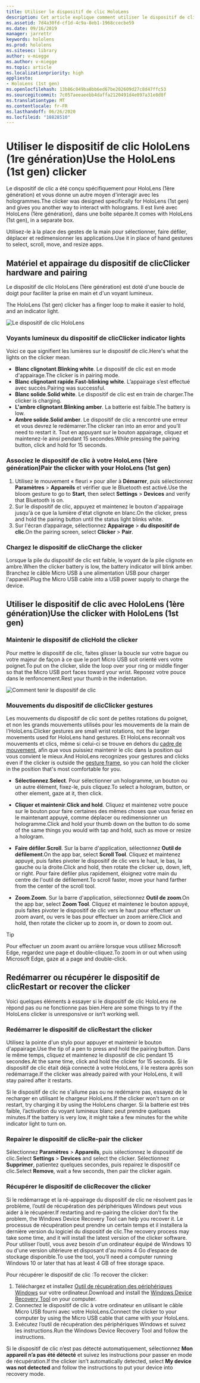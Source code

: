 ```yaml
---
title: Utiliser le dispositif de clic HoloLens
description: Cet article explique comment utiliser le dispositif de clic HoloLens, y compris l'appairage, le chargement et la récupération du dispositif de clic.
ms.assetid: 7d4a30fd-cf1d-4c9a-8eb1-1968ccecbe59
ms.date: 09/16/2019
manager: jarrettr
keywords: hololens
ms.prod: hololens
ms.sitesec: library
author: v-miegge
ms.author: v-miegge
ms.topic: article
ms.localizationpriority: high
appliesto:
- HoloLens (1st gen)
ms.openlocfilehash: 13b86c049ba8bb6ed67be202609d27c8d47ffc53
ms.sourcegitcommit: 7c057aeeaeebb4daffa2120491d4e897a31e8d0f
ms.translationtype: MT
ms.contentlocale: fr-FR
ms.lasthandoff: 06/26/2020
ms.locfileid: "10828510"
---
```

# <span data-ttu-id="ff6cd-104">Utiliser le dispositif de clic HoloLens (1re génération)</span><span class="sxs-lookup"><span data-stu-id="ff6cd-104">Use the HoloLens (1st gen) clicker</span></span>

<span data-ttu-id="ff6cd-105">Le dispositif de clic a été conçu spécifiquement pour HoloLens (1ère génération) et vous donne un autre moyen d'interagir avec les hologrammes.</span><span class="sxs-lookup"><span data-stu-id="ff6cd-105">The clicker was designed specifically for HoloLens (1st gen) and gives you another way to interact with holograms.</span></span> <span data-ttu-id="ff6cd-106">Il est livré avec HoloLens (1ère génération), dans une boîte séparée.</span><span class="sxs-lookup"><span data-stu-id="ff6cd-106">It comes with HoloLens (1st gen), in a separate box.</span></span>

<span data-ttu-id="ff6cd-107">Utilisez-le à la place des gestes de la main pour sélectionner, faire défiler, déplacer et redimensionner les applications.</span><span class="sxs-lookup"><span data-stu-id="ff6cd-107">Use it in place of hand gestures to select, scroll, move, and resize apps.</span></span>

## <span data-ttu-id="ff6cd-108">Matériel et appairage du dispositif de clic</span><span class="sxs-lookup"><span data-stu-id="ff6cd-108">Clicker hardware and pairing</span></span>

<span data-ttu-id="ff6cd-109">Le dispositif de clic HoloLens (1ère génération) est doté d'une boucle de doigt pour faciliter la prise en main et d'un voyant lumineux.

</span><span class="sxs-lookup"><span data-stu-id="ff6cd-109">The HoloLens (1st gen) clicker has a finger loop to make it easier to hold, and an indicator light.</span></span>

![Le dispositif de clic HoloLens](images/use-hololens-clicker-1.png)

### <span data-ttu-id="ff6cd-111">Voyants lumineux du dispositif de clic</span><span class="sxs-lookup"><span data-stu-id="ff6cd-111">Clicker indicator lights</span></span>

<span data-ttu-id="ff6cd-112">Voici ce que signifient les lumières sur le dispositif de clic.</span><span class="sxs-lookup"><span data-stu-id="ff6cd-112">Here's what the lights on the clicker mean.</span></span>

- <span data-ttu-id="ff6cd-113">**Blanc clignotant**.</span><span class="sxs-lookup"><span data-stu-id="ff6cd-113">**Blinking white**.</span></span> <span data-ttu-id="ff6cd-114">Le dispositif de clic est en mode d'appairage.</span><span class="sxs-lookup"><span data-stu-id="ff6cd-114">The clicker is in pairing mode.</span></span>
- <span data-ttu-id="ff6cd-115">**Blanc clignotant rapide**.</span><span class="sxs-lookup"><span data-stu-id="ff6cd-115">**Fast-blinking white**.</span></span> <span data-ttu-id="ff6cd-116">L’appairage s’est effectué avec succès.</span><span class="sxs-lookup"><span data-stu-id="ff6cd-116">Pairing was successful.</span></span>
- <span data-ttu-id="ff6cd-117">**Blanc solide**.</span><span class="sxs-lookup"><span data-stu-id="ff6cd-117">**Solid white**.</span></span> <span data-ttu-id="ff6cd-118">Le dispositif de clic est en train de charger.</span><span class="sxs-lookup"><span data-stu-id="ff6cd-118">The clicker is charging.</span></span>
- <span data-ttu-id="ff6cd-119">**L'ambre clignotant**.</span><span class="sxs-lookup"><span data-stu-id="ff6cd-119">**Blinking amber**.</span></span> <span data-ttu-id="ff6cd-120">La batterie est faible.</span><span class="sxs-lookup"><span data-stu-id="ff6cd-120">The battery is low.</span></span>
- <span data-ttu-id="ff6cd-121">**Ambre solide**.</span><span class="sxs-lookup"><span data-stu-id="ff6cd-121">**Solid amber**.</span></span> <span data-ttu-id="ff6cd-122">Le dispositif de clic a rencontré une erreur et vous devrez le redémarrer.</span><span class="sxs-lookup"><span data-stu-id="ff6cd-122">The clicker ran into an error and you'll need to restart it.</span></span> <span data-ttu-id="ff6cd-123">Tout en appuyant sur le bouton appairage, cliquez et maintenez-le ainsi pendant 15 secondes.</span><span class="sxs-lookup"><span data-stu-id="ff6cd-123">While pressing the pairing button, click and hold for 15 seconds.</span></span>

### <span data-ttu-id="ff6cd-124">Associez le dispositif de clic à votre HoloLens (1ère génération)</span><span class="sxs-lookup"><span data-stu-id="ff6cd-124">Pair the clicker with your HoloLens (1st gen)</span></span>

1. <span data-ttu-id="ff6cd-125">Utilisez le mouvement « fleuri » pour aller à **Démarrer**, puis sélectionnez **Paramètres** > **Appareils** et vérifier que le Bluetooth est activé.</span><span class="sxs-lookup"><span data-stu-id="ff6cd-125">Use the bloom gesture to go to **Start**, then select **Settings** > **Devices** and verify that Bluetooth is on.</span></span>
1. <span data-ttu-id="ff6cd-126">Sur le dispositif de clic, appuyez et maintenez le bouton d'appairage jusqu'à ce que la lumière d'état clignote en blanc.</span><span class="sxs-lookup"><span data-stu-id="ff6cd-126">On the clicker, press and hold the pairing button until the status light blinks white.</span></span>
1. <span data-ttu-id="ff6cd-127">Sur l'écran d’appairage, sélectionnez **Appairage** > **du dispositif de clic**.</span><span class="sxs-lookup"><span data-stu-id="ff6cd-127">On the pairing screen, select **Clicker** > **Pair**.</span></span>

### <span data-ttu-id="ff6cd-128">Chargez le dispositif de clic</span><span class="sxs-lookup"><span data-stu-id="ff6cd-128">Charge the clicker</span></span>

<span data-ttu-id="ff6cd-129">Lorsque la pile du dispositif de clic est faible, le voyant de la pile clignote en ambre.</span><span class="sxs-lookup"><span data-stu-id="ff6cd-129">When the clicker battery is low, the battery indicator will blink amber.</span></span> <span data-ttu-id="ff6cd-130">Branchez le câble Micro USB à une alimentation USB pour charger l'appareil.</span><span class="sxs-lookup"><span data-stu-id="ff6cd-130">Plug the Micro USB cable into a USB power supply to charge the device.</span></span>

## <span data-ttu-id="ff6cd-131">Utiliser le dispositif de clic avec HoloLens (1ère génération)</span><span class="sxs-lookup"><span data-stu-id="ff6cd-131">Use the clicker with HoloLens (1st gen)</span></span>

### <span data-ttu-id="ff6cd-132">Maintenir le dispositif de clic</span><span class="sxs-lookup"><span data-stu-id="ff6cd-132">Hold the clicker</span></span>

<span data-ttu-id="ff6cd-133">Pour mettre le dispositif de clic, faites glisser la boucle sur votre bague ou votre majeur de façon à ce que le port Micro USB soit orienté vers votre poignet.</span><span class="sxs-lookup"><span data-stu-id="ff6cd-133">To put on the clicker, slide the loop over your ring or middle finger so that the Micro USB port faces toward your wrist.</span></span> <span data-ttu-id="ff6cd-134">Reposez votre pouce dans le renfoncement.</span><span class="sxs-lookup"><span data-stu-id="ff6cd-134">Rest your thumb in the indentation.</span></span>

![Comment tenir le dispositif de clic](images/use-hololens-clicker-2.png)

### <span data-ttu-id="ff6cd-136">Mouvements du dispositif de clic</span><span class="sxs-lookup"><span data-stu-id="ff6cd-136">Clicker gestures</span></span>

<span data-ttu-id="ff6cd-137">Les mouvements du dispositif de clic sont de petites rotations du poignet, et non les grands mouvements utilisés pour les mouvements de la main de l'HoloLens.</span><span class="sxs-lookup"><span data-stu-id="ff6cd-137">Clicker gestures are small wrist rotations, not the larger movements used for HoloLens hand gestures.</span></span> <span data-ttu-id="ff6cd-138">Et HoloLens reconnaît vos mouvements et clics, même si celui-ci se trouve en dehors du [cadre de mouvement](hololens1-basic-usage.md), afin que vous puissiez maintenir le clic dans la position qui vous convient le mieux.</span><span class="sxs-lookup"><span data-stu-id="ff6cd-138">And HoloLens recognizes your gestures and clicks even if the clicker is outside the [gesture frame](hololens1-basic-usage.md), so you can hold the clicker in the position that's most comfortable for you.</span></span>

- <span data-ttu-id="ff6cd-139">**Sélectionnez**.</span><span class="sxs-lookup"><span data-stu-id="ff6cd-139">**Select**.</span></span> <span data-ttu-id="ff6cd-140">Pour sélectionner un hologramme, un bouton ou un autre élément, fixez-le, puis cliquez.</span><span class="sxs-lookup"><span data-stu-id="ff6cd-140">To select a hologram, button, or other element, gaze at it, then click.</span></span>

- <span data-ttu-id="ff6cd-141">**Cliquer et maintenir**.</span><span class="sxs-lookup"><span data-stu-id="ff6cd-141">**Click and hold**.</span></span> <span data-ttu-id="ff6cd-142">Cliquez et maintenez votre pouce sur le bouton pour faire certaines des mêmes choses que vous feriez en le maintenant appuyé, comme déplacer ou redimensionner un hologramme.</span><span class="sxs-lookup"><span data-stu-id="ff6cd-142">Click and hold your thumb down on the button to do some of the same things you would with tap and hold, such as move or resize a hologram.</span></span>

- <span data-ttu-id="ff6cd-143">**Faire défiler**.</span><span class="sxs-lookup"><span data-stu-id="ff6cd-143">**Scroll**.</span></span> <span data-ttu-id="ff6cd-144">Sur la barre d'application, sélectionnez **Outil de défilement**.</span><span class="sxs-lookup"><span data-stu-id="ff6cd-144">On the app bar, select **Scroll Tool**.</span></span> <span data-ttu-id="ff6cd-145">Cliquez et maintenez appuyé, puis faites pivoter le dispositif de clic vers le haut, le bas, la gauche ou la droite.</span><span class="sxs-lookup"><span data-stu-id="ff6cd-145">Click and hold, then rotate the clicker up, down, left, or right.</span></span> <span data-ttu-id="ff6cd-146">Pour faire défiler plus rapidement, éloignez votre main du centre de l'outil de défilement.</span><span class="sxs-lookup"><span data-stu-id="ff6cd-146">To scroll faster, move your hand farther from the center of the scroll tool.</span></span>

- <span data-ttu-id="ff6cd-147">**Zoom**.</span><span class="sxs-lookup"><span data-stu-id="ff6cd-147">**Zoom**.</span></span> <span data-ttu-id="ff6cd-148">Sur la barre d'application, sélectionnez **Outil de zoom**.</span><span class="sxs-lookup"><span data-stu-id="ff6cd-148">On the app bar, select **Zoom Tool**.</span></span> <span data-ttu-id="ff6cd-149">Cliquez et maintenez le bouton appuyé, puis faites pivoter le dispositif de clic vers le haut pour effectuer un zoom avant, ou vers le bas pour effectuer un zoom arrière.</span><span class="sxs-lookup"><span data-stu-id="ff6cd-149">Click and hold, then rotate the clicker up to zoom in, or down to zoom out.</span></span>

> [!TIP]
> <span data-ttu-id="ff6cd-150">Pour effectuer un zoom avant ou arrière lorsque vous utilisez Microsoft Edge, regardez une page et double-cliquez.</span><span class="sxs-lookup"><span data-stu-id="ff6cd-150">To zoom in or out when using Microsoft Edge, gaze at a page and double-click.</span></span>

## <span data-ttu-id="ff6cd-151">Redémarrer ou récupérer le dispositif de clic</span><span class="sxs-lookup"><span data-stu-id="ff6cd-151">Restart or recover the clicker</span></span>

<span data-ttu-id="ff6cd-152">Voici quelques éléments à essayer si le dispositif de clic HoloLens ne répond pas ou ne fonctionne pas bien.</span><span class="sxs-lookup"><span data-stu-id="ff6cd-152">Here are some things to try if the HoloLens clicker is unresponsive or isn’t working well.</span></span>

### <span data-ttu-id="ff6cd-153">Redémarrer le dispositif de clic</span><span class="sxs-lookup"><span data-stu-id="ff6cd-153">Restart the clicker</span></span>

<span data-ttu-id="ff6cd-154">Utilisez la pointe d'un stylo pour appuyer et maintenir le bouton d'appairage.</span><span class="sxs-lookup"><span data-stu-id="ff6cd-154">Use the tip of a pen to press and hold the pairing button.</span></span> <span data-ttu-id="ff6cd-155">Dans le même temps, cliquez et maintenez le dispositif de clic pendant 15 secondes.</span><span class="sxs-lookup"><span data-stu-id="ff6cd-155">At the same time, click and hold the clicker for 15 seconds.</span></span> <span data-ttu-id="ff6cd-156">Si le dispositif de clic était déjà connecté à votre HoloLens, il le restera après son redémarrage.</span><span class="sxs-lookup"><span data-stu-id="ff6cd-156">If the clicker was already paired with your HoloLens, it will stay paired after it restarts.</span></span>

<span data-ttu-id="ff6cd-157">Si le dispositif de clic ne s'allume pas ou ne redémarre pas, essayez de le recharger en utilisant le chargeur HoloLens.</span><span class="sxs-lookup"><span data-stu-id="ff6cd-157">If the clicker won't turn on or restart, try charging it by using the HoloLens charger.</span></span> <span data-ttu-id="ff6cd-158">Si la batterie est très faible, l’activation du voyant lumineux blanc peut prendre quelques minutes.</span><span class="sxs-lookup"><span data-stu-id="ff6cd-158">If the battery is very low, it might take a few minutes for the white indicator light to turn on.</span></span>

### <span data-ttu-id="ff6cd-159">Repairer le dispositif de clic</span><span class="sxs-lookup"><span data-stu-id="ff6cd-159">Re-pair the clicker</span></span>

<span data-ttu-id="ff6cd-160">Sélectionnez **Paramètres** > **Appareils**, puis sélectionnez le dispositif de clic.</span><span class="sxs-lookup"><span data-stu-id="ff6cd-160">Select **Settings** > **Devices** and select the clicker.</span></span> <span data-ttu-id="ff6cd-161">Sélectionnez **Supprimer**, patientez quelques secondes, puis repairez le dispositif ce clic.</span><span class="sxs-lookup"><span data-stu-id="ff6cd-161">Select **Remove**, wait a few seconds, then pair the clicker again.</span></span>

### <span data-ttu-id="ff6cd-162">Récupérer le dispositif de clic</span><span class="sxs-lookup"><span data-stu-id="ff6cd-162">Recover the clicker</span></span>

<span data-ttu-id="ff6cd-163">Si le redémarrage et la ré-appairage du dispositif de clic ne résolvent pas le problème, l’outil de récupération des périphériques Windows peut vous aider à le récupérer.</span><span class="sxs-lookup"><span data-stu-id="ff6cd-163">If restarting and re-pairing the clicker don’t fix the problem, the Windows Device Recovery Tool can help you recover it.</span></span> <span data-ttu-id="ff6cd-164">Le processus de récupération peut prendre un certain temps et il installera la dernière version du logiciel du dispositif de clic.</span><span class="sxs-lookup"><span data-stu-id="ff6cd-164">The recovery process may take some time, and it will install the latest version of the clicker software.</span></span> <span data-ttu-id="ff6cd-165">Pour utiliser l’outil, vous avez besoin d'un ordinateur équipé de Windows 10 ou d'une version ultérieure et disposant d'au moins 4 Go d’espace de stockage disponible.</span><span class="sxs-lookup"><span data-stu-id="ff6cd-165">To use the tool, you’ll need a computer running Windows 10 or later that has at least 4 GB of free storage space.</span></span>

<span data-ttu-id="ff6cd-166">Pour récupérer le dispositif de clic :</span><span class="sxs-lookup"><span data-stu-id="ff6cd-166">To recover the clicker:</span></span>

1. <span data-ttu-id="ff6cd-167">Téléchargez et installez [Outil de récupération des périphériques Windows](https://dev.azure.com/ContentIdea/ContentIdea/_queries/query/8a004dbe-73f8-4a32-94bc-368fc2f2a895/) sur votre ordinateur.</span><span class="sxs-lookup"><span data-stu-id="ff6cd-167">Download and install the [Windows Device Recovery Tool](https://dev.azure.com/ContentIdea/ContentIdea/_queries/query/8a004dbe-73f8-4a32-94bc-368fc2f2a895/) on your computer.</span></span>
1. <span data-ttu-id="ff6cd-168">Connectez le dispositif de clic à votre ordinateur en utilisant le câble Micro USB fourni avec votre HoloLens.</span><span class="sxs-lookup"><span data-stu-id="ff6cd-168">Connect the clicker to your computer by using the Micro USB cable that came with your HoloLens.</span></span>
1. <span data-ttu-id="ff6cd-169">Exécutez l’outil de récupération des périphériques Windows et suivez les instructions.</span><span class="sxs-lookup"><span data-stu-id="ff6cd-169">Run the Windows Device Recovery Tool and follow the instructions.</span></span>

<span data-ttu-id="ff6cd-170">Si le dispositif de clic n’est pas détecté automatiquement, sélectionnez **Mon appareil n’a pas été détecté** et suivez les instructions pour passer en mode de récupération.</span><span class="sxs-lookup"><span data-stu-id="ff6cd-170">If the clicker isn’t automatically detected, select **My device was not detected** and follow the instructions to put your device into recovery mode.</span></span>
